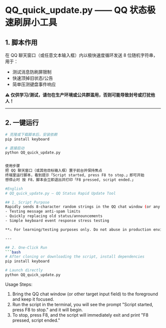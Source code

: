 # QQ_quick_update.py —— QQ 状态极速刷屏小工具

## 1. 脚本作用
在 QQ 聊天窗口（或任意文本输入框）内以极快速度循环发送 8 位随机字符串，用于：
- 测试消息防刷屏限制
- 快速顶掉旧状态/公告
- 简单压测键盘事件响应

**⚠️ 仅供学习/测试，请勿在生产环境或公共群滥用，否则可能导致封号或打扰他人！**

---

## 2. 一键运行
```bash
# 克隆或下载脚本后，安装依赖
pip install keyboard

# 直接启动
python QQ_quick_update.py


使用步骤
把 QQ 聊天窗口（或其他目标输入框）置于前台并保持焦点
终端里运行脚本，看到提示「Script started, press F8 to stop.」即可开始
想停止时 按 F8，脚本会立即退出并打印「F8 pressed, script ended.」

#English
# QQ_quick_update.py — QQ Status Rapid Update Tool

## 1. Script Purpose
Rapidly sends 8-character random strings in the QQ chat window (or any text input field) in a loop, used for:
- Testing message anti-spam limits
- Quickly replacing old status/announcements
- Simple keyboard event response stress testing

**⚠️ For learning/testing purposes only. Do not abuse in production environments or public groups, as it may result in account suspension or disturbing others!**

---

## 2. One-Click Run
```bash
# After cloning or downloading the script, install dependencies
pip install keyboard

# Launch directly
python QQ_quick_update.py
```

Usage Steps:
1. Bring the QQ chat window (or other target input field) to the foreground and keep it focused.
2. Run the script in the terminal, you will see the prompt "Script started, press F8 to stop." and it will begin.
3. To stop, press F8, and the script will immediately exit and print "F8 pressed, script ended."